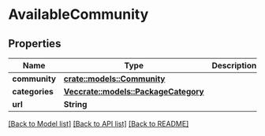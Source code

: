 # AvailableCommunity

## Properties

Name | Type | Description | Notes
------------ | ------------- | ------------- | -------------
**community** | [**crate::models::Community**](Community.md) |  |
**categories** | [**Vec<crate::models::PackageCategory>**](PackageCategory.md) |  |
**url** | **String** |  |

[[Back to Model list]](../README.md#documentation-for-models) [[Back to API list]](../README.md#documentation-for-api-endpoints) [[Back to README]](../README.md)


